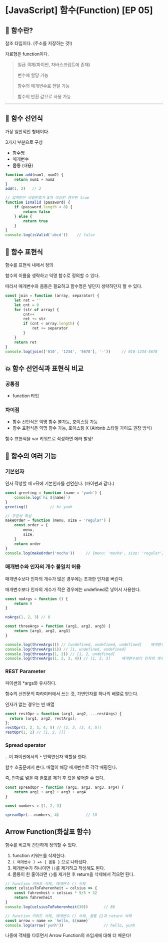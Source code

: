 # [JavaScript] 함수(Function) [EP 05]

## 📌 함수란?

참조 타입이다. (주소를 저장하는 것!)

자료형은 function이다.

> 일급 객체(파이썬, 자바스크립트에 존재)
>
> 변수에 할당 가능
>
> 함수의 매개변수로 전달 가능
>
> 함수의 반환 값으로 사용 가능

---

## 📒 함수 선언식

가장 일반적인 형태이다.

3가지 부분으로 구성

- 함수명
- 매개변수
- 몸통 (내용)

```javascript
function add(num1, num2) {
    return num1 + num2
}
add(1, 2)	// 3

// 입력받은 비밀번호가 8자 이상인 경우만 true
function isValid (password) {
	if (password.length < 8) {
		return false
	} else {
		return true
	}
}
console.log(isValid('abcd'))	// false
```



## 📗 함수 표현식

함수를 표현식 내에서 정의

함수의 이름을 생략하고 익명 함수로 정의할 수 있다.

따라서 매개변수와 몸통은 필요하고 함수명은 넣던지 생략하던지 할 수 있다.

```javascript
const join = function (array, separator) {
	let ret = ''
	let cnt = 0
	for (str of array) {
		cnt++
		ret += str
		if (cnt < array.length) {
			ret += separator
		}
	}
	return ret
}
console.log(join(['010', '1234', '5678'], '-'))		// 010-1234-5678
```



## 💥 함수 선언식과 표현식 비교

### 공통점

- function 타입

### 차이점

- 함수 선언식은 익명 함수 불가능, 호이스팅 가능
- 함수 표현식은 익명 함수 가능, 호이스팅 X (Airbnb 스타일 가이드 권장 방식)

함수 표현식을 var 키워드로 작성하면 에러 발생!



## 📖 함수의 여러 기능

### 기본인자

인자 작성할 때 `=`뒤에 기본인자를 선언한다. (파이썬과 같다.)

```javascript
const greeting = function (name = 'yunh') {
    console.log(`hi ${name}`)
}
greeting()			// hi yunh

// 주문서 작성
makeOrder = function (menu, size = 'regular') {
	const order = {
		menu,
		size,
	}
	return order
}
console.log(makeOrder('mocha'))		// {menu: 'mocha', size: 'regular'}
```



### 매개변수와 인자의 개수 불일치 허용

매개변수보다 인자의 개수가 많은 경우에는 초과한 인자를 버린다.

매개변수보다 인자의 개수가 적은 경우에는 undefined로 넣어서 사용한다.

```javascript
const noArgs = function () {
    return 0
}

noArgs(1, 2, 3) // 0

const threeArgs = function (arg1, arg2, arg3) {
    return [arg1, arg2, arg3]
}

console.log(threeArgs()) // [undefined, undefined, undefined]    매개변수보다 인자의 개수가 적은 경우
console.log(threeArgs(1)) // [1, undefined, undefined]
console.log(threeArgs(1, 2)) // [1, 2, undefined]
console.log(threeArgs(1, 2, 3, 4)) // [1, 2, 3]		매개변수보다 인자의 개수가 많은 경우
```



### REST Parameter

파이썬의 *args와 유사하다.

함수의 선언문의 파라미터에서 쓰는 것, 가변인자를 하나의 배열로 받는다.

인자가 없는 경우는 빈 배열

```javascript
const restOpr = function (arg1, arg2, ...restArgs) {
  return [arg1, arg2, restArgs];
};
restOpr(1, 2, 3, 4, 5) // [1, 2, [3, 4, 5]] 
restOpr(1, 2) // [1, 2, []]
```



### Spread operator

...이 파이썬에서의 `*` 언팩연산자 역할을 한다.

함수 호출문에서 쓴다. 배열이 해당 매개변수로 각각 매핑된다.

즉, 인자로 넣을 때 괄호를 제거 후 값을 넣어줄 수 있다.

```javascript
const spreadOpr = function (arg1, arg2, arg3, arg4) {
	return arg1 + arg2 + arg3 + arg4
}

const numbers = [1, 2, 3]

spreadOpr(...numbers, 4)			// 10
```



## Arrow Function(화살표 함수)

함수를 비교적 간단하게 정의할 수 있다.

1. function 키워드를 삭제한다.
2. `( 매개변수 ) => { 몸통 }` 으로 나타낸다.
3. 매개변수가 하나이면 `()`를 제거하고 작성해도 된다.
4. 몸통이 한 줄이라면 `{}`를 제거한 후 return을 삭제해서 적으면 된다.

```javascript
// function 키워드 삭제, 매개변수 () 삭제
const celsiusToFaherenheit = celsius => {
	const fahrenheit = celsius * 9/5 + 32
	return fahrenheit
}
console.log(celsiusToFaherenheit(30))		// 86

// function 키워드 삭제, 매개변수 () 삭제, 몸통 {}과 return 삭제
const arrow = name => `hello, ${name}`
console.log(arrow('yunh'))					// hello, yunh
```

나중에 객체를 다루면서 Arrow Function의 쓰임새에 대해 더 배운다!